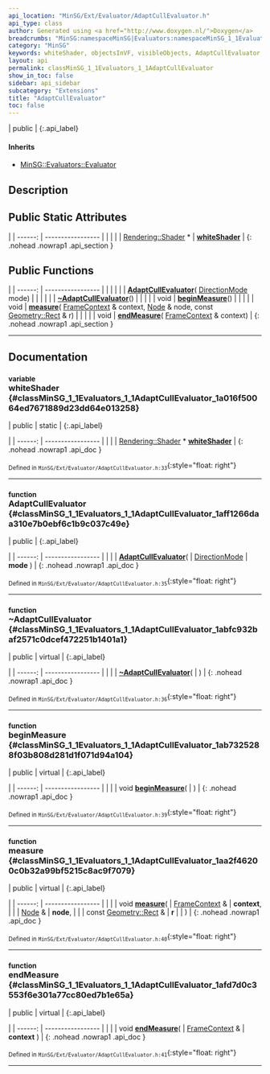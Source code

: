 ```yaml
---
api_location: "MinSG/Ext/Evaluator/AdaptCullEvaluator.h"
api_type: class
author: Generated using <a href="http://www.doxygen.nl/">Doxygen</a>
breadcrumbs: "MinSG:namespaceMinSG|Evaluators:namespaceMinSG_1_1Evaluators"
category: "MinSG"
keywords: whiteShader, objectsInVF, visibleObjects, AdaptCullEvaluator, ~AdaptCullEvaluator, beginMeasure, measure, endMeasure
layout: api
permalink: classMinSG_1_1Evaluators_1_1AdaptCullEvaluator
show_in_toc: false
sidebar: api_sidebar
subcategory: "Extensions"
title: "AdaptCullEvaluator"
toc: false
---
```


| public |
{:.api_label}

#### Inherits

* [MinSG::Evaluators::Evaluator](classMinSG_1_1Evaluators_1_1Evaluator)


## Description





## Public Static Attributes

|
| ------: | ----------------- |
|  | |
| [Rendering::Shader](classRendering_1_1Shader) * | **[whiteShader](#classMinSG_1_1Evaluators_1_1AdaptCullEvaluator_1a016f50064ed7671889d23dd64e013258)**  |
{: .nohead .nowrap1 .api_section }


## Public Functions

|
| ------: | ----------------- |
|  | |
|  | **[AdaptCullEvaluator](#classMinSG_1_1Evaluators_1_1AdaptCullEvaluator_1aff1266daa310e7b0ebf6c1b9c037c49e)**( [DirectionMode](classMinSG_1_1Evaluators_1_1Evaluator#classMinSG_1_1Evaluators_1_1Evaluator_1addbbec5e92458641beb8a715f7904b1b)  mode) |
|  | |
|  | **[~AdaptCullEvaluator](#classMinSG_1_1Evaluators_1_1AdaptCullEvaluator_1abfc932baf2571c0dcef472251b1401a1)**() |
|  | |
| void | **[beginMeasure](#classMinSG_1_1Evaluators_1_1AdaptCullEvaluator_1ab7325288f03b808d281d1f071d94a104)**() |
|  | |
| void | **[measure](#classMinSG_1_1Evaluators_1_1AdaptCullEvaluator_1aa2f46200c0b32a99bf5215c8ac9f7079)**( [FrameContext](classMinSG_1_1FrameContext) & context,  [Node](classMinSG_1_1Node) & node, const [Geometry::Rect](namespaceGeometry#namespaceGeometry_1acedeea2f6bddd99f077df6f73901a875) & r) |
|  | |
| void | **[endMeasure](#classMinSG_1_1Evaluators_1_1AdaptCullEvaluator_1afd7d0c3553f6e301a77cc80ed7b1e65a)**( [FrameContext](classMinSG_1_1FrameContext) & context) |
{: .nohead .nowrap1 .api_section }


-------------------------------------------------------------------

## Documentation

### <small>variable</small><br/> whiteShader {#classMinSG_1_1Evaluators_1_1AdaptCullEvaluator_1a016f50064ed7671889d23dd64e013258}

| public | static |
{:.api_label}

|
| ------: | ----------------- |
|  |
| [Rendering::Shader](classRendering_1_1Shader) * **[whiteShader](#classMinSG_1_1Evaluators_1_1AdaptCullEvaluator_1a016f50064ed7671889d23dd64e013258)**  |
{: .nohead .nowrap1 .api_doc }





<sub>Defined in `MinSG/Ext/Evaluator/AdaptCullEvaluator.h:33`</sub>{:style="float: right"}

-------------------------------------------------------------------

### <small>function</small><br/> AdaptCullEvaluator {#classMinSG_1_1Evaluators_1_1AdaptCullEvaluator_1aff1266daa310e7b0ebf6c1b9c037c49e}

| public |
{:.api_label}

|
| ------: | ----------------- |
|  |
|  **[AdaptCullEvaluator](#classMinSG_1_1Evaluators_1_1AdaptCullEvaluator_1aff1266daa310e7b0ebf6c1b9c037c49e)**( |  [DirectionMode](classMinSG_1_1Evaluators_1_1Evaluator#classMinSG_1_1Evaluators_1_1Evaluator_1addbbec5e92458641beb8a715f7904b1b)  | **mode** ) |
{: .nohead .nowrap1 .api_doc }





<sub>Defined in `MinSG/Ext/Evaluator/AdaptCullEvaluator.h:35`</sub>{:style="float: right"}

-------------------------------------------------------------------

### <small>function</small><br/> ~AdaptCullEvaluator {#classMinSG_1_1Evaluators_1_1AdaptCullEvaluator_1abfc932baf2571c0dcef472251b1401a1}

| public | virtual |
{:.api_label}

|
| ------: | ----------------- |
|  |
|  **[~AdaptCullEvaluator](#classMinSG_1_1Evaluators_1_1AdaptCullEvaluator_1abfc932baf2571c0dcef472251b1401a1)**( |  ) |
{: .nohead .nowrap1 .api_doc }





<sub>Defined in `MinSG/Ext/Evaluator/AdaptCullEvaluator.h:36`</sub>{:style="float: right"}

-------------------------------------------------------------------

### <small>function</small><br/> beginMeasure {#classMinSG_1_1Evaluators_1_1AdaptCullEvaluator_1ab7325288f03b808d281d1f071d94a104}

| public | virtual |
{:.api_label}

|
| ------: | ----------------- |
|  |
| void **[beginMeasure](#classMinSG_1_1Evaluators_1_1AdaptCullEvaluator_1ab7325288f03b808d281d1f071d94a104)**( |  ) |
{: .nohead .nowrap1 .api_doc }





<sub>Defined in `MinSG/Ext/Evaluator/AdaptCullEvaluator.h:39`</sub>{:style="float: right"}

-------------------------------------------------------------------

### <small>function</small><br/> measure {#classMinSG_1_1Evaluators_1_1AdaptCullEvaluator_1aa2f46200c0b32a99bf5215c8ac9f7079}

| public | virtual |
{:.api_label}

|
| ------: | ----------------- |
|  |
| void **[measure](#classMinSG_1_1Evaluators_1_1AdaptCullEvaluator_1aa2f46200c0b32a99bf5215c8ac9f7079)**( |  [FrameContext](classMinSG_1_1FrameContext) & | **context**, |
| |  [Node](classMinSG_1_1Node) & | **node**, |
| | const [Geometry::Rect](namespaceGeometry#namespaceGeometry_1acedeea2f6bddd99f077df6f73901a875) & | **r** |
|   ) |
{: .nohead .nowrap1 .api_doc }





<sub>Defined in `MinSG/Ext/Evaluator/AdaptCullEvaluator.h:40`</sub>{:style="float: right"}

-------------------------------------------------------------------

### <small>function</small><br/> endMeasure {#classMinSG_1_1Evaluators_1_1AdaptCullEvaluator_1afd7d0c3553f6e301a77cc80ed7b1e65a}

| public | virtual |
{:.api_label}

|
| ------: | ----------------- |
|  |
| void **[endMeasure](#classMinSG_1_1Evaluators_1_1AdaptCullEvaluator_1afd7d0c3553f6e301a77cc80ed7b1e65a)**( |  [FrameContext](classMinSG_1_1FrameContext) & | **context** ) |
{: .nohead .nowrap1 .api_doc }





<sub>Defined in `MinSG/Ext/Evaluator/AdaptCullEvaluator.h:41`</sub>{:style="float: right"}

-------------------------------------------------------------------

